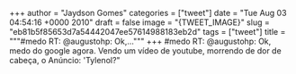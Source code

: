 
+++
author = "Jaydson Gomes"
categories = ["tweet"]
date = "Tue Aug 03 04:54:16 +0000 2010"
draft = false
image = "{TWEET_IMAGE}"
slug = "eb81b5f85653d7a54442047ee57614988183eb2d"
tags = ["tweet"]
title = """#medo RT: @augustohp: Ok,..."""
+++
#medo RT: @augustohp: Ok, medo do google agora. Vendo um vídeo de youtube, morrendo de dor de cabeça, o Anúncio: 'Tylenol?"
